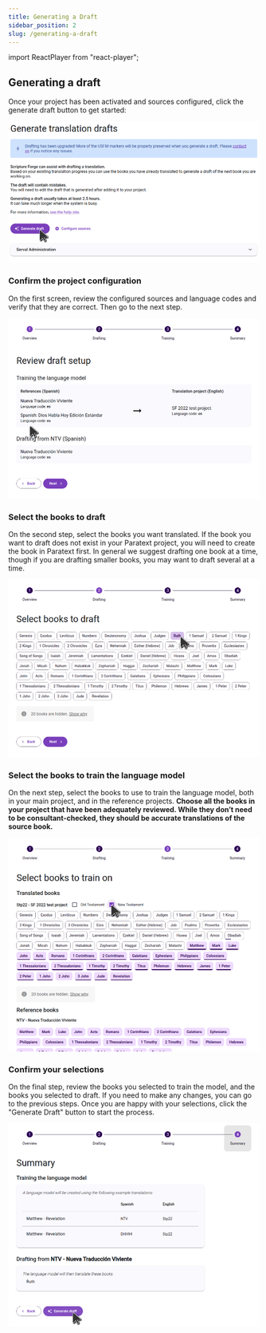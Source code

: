 ```yaml
---
title: Generating a Draft
sidebar_position: 2
slug: /generating-a-draft
---
```


import ReactPlayer from "react-player";

<div class="player-wrapper"><ReactPlayer controls url="https://youtu.be/binHoeAGGvU" /></div>

## Generating a draft

Once your project has been activated and sources configured, click the generate draft button to get started:

![](./generate_draft_button.png)

### Confirm the project configuration

On the first screen, review the configured sources and language codes and verify that they are correct. Then go to the next step.

![](./generate_draft_confirm_sources.png)

### Select the books to draft

On the second step, select the books you want translated. If the book you want to draft does not exist in your Paratext project, you will need to create the book in Paratext first. In general we suggest drafting one book at a time, though if you are drafting smaller books, you may want to draft several at a time.

![](./generate_draft_select_books_to_draft.png)

### Select the books to train the language model

On the next step, select the books to use to train the language model, both in your main project, and in the reference projects. **Choose all the books in your project that have been adequately reviewed. While they don’t need to be consultant-checked, they should be accurate translations of the source book.**

![](./generate_draft_select_books_to_train.png)

### Confirm your selections

On the final step, review the books you selected to train the model, and the books you selected to draft. If you need to make any changes, you can go to the previous steps. Once you are happy with your selections, click the "Generate Draft" button to start the process.

![](./generate_draft_summary.png)